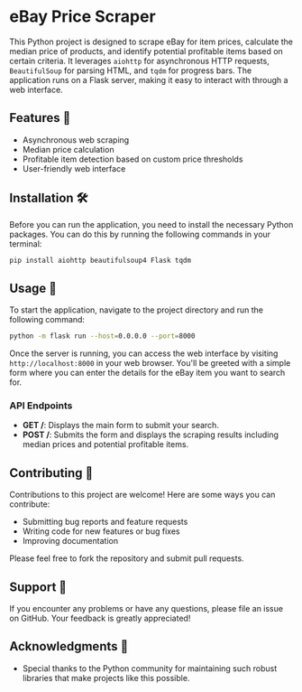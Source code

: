 # eBay Price Scraper

This Python project is designed to scrape eBay for item prices, calculate the median price of products, and identify potential profitable items based on certain criteria. It leverages `aiohttp` for asynchronous HTTP requests, `BeautifulSoup` for parsing HTML, and `tqdm` for progress bars. The application runs on a Flask server, making it easy to interact with through a web interface.

## Features 🌟

- Asynchronous web scraping
- Median price calculation
- Profitable item detection based on custom price thresholds
- User-friendly web interface

## Installation 🛠️

Before you can run the application, you need to install the necessary Python packages. You can do this by running the following commands in your terminal:

```bash
pip install aiohttp beautifulsoup4 Flask tqdm
```

## Usage 🚀

To start the application, navigate to the project directory and run the following command:

```bash
python -m flask run --host=0.0.0.0 --port=8000
```

Once the server is running, you can access the web interface by visiting `http://localhost:8000` in your web browser. You'll be greeted with a simple form where you can enter the details for the eBay item you want to search for.

### API Endpoints

- **GET /**: Displays the main form to submit your search.
- **POST /**: Submits the form and displays the scraping results including median prices and potential profitable items.

## Contributing 🤝

Contributions to this project are welcome! Here are some ways you can contribute:

- Submitting bug reports and feature requests
- Writing code for new features or bug fixes
- Improving documentation

Please feel free to fork the repository and submit pull requests.

## Support 📢

If you encounter any problems or have any questions, please file an issue on GitHub. Your feedback is greatly appreciated!

## Acknowledgments 👏

- Special thanks to the Python community for maintaining such robust libraries that make projects like this possible.
